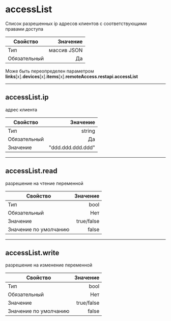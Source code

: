 # accessList

Список разрешенных ip адресов клиентов с соответствующими правами доступа

|Свойство|Значение|
|----|---:|
|Тип|массив JSON|
|Обязательный|Да|

Може быть переопределен параметром **links**[x].**devices**[x].**items**[x].**remoteAccess**.**restapi**.**accessList**

----

## accessList.ip

адрес клиента

|Свойство|Значение|
|----|---:|
|Тип|string|
|Обязательный|Да|
|Значение|"ddd.ddd.ddd.ddd"|

----

## accessList.read

разрешение на чтение переменной

|Свойство|Значение|
|----|---:|
|Тип|bool|
|Обязательный|Нет|
|Значение|true/false|
|Значение по умолчанию|false|

----

## accessList.write

разрешение на изменение переменной

|Свойство|Значение|
|----|---:|
|Тип|bool|
|Обязательный|Нет|
|Значение|true/false|
|Значение по умолчанию|false|
